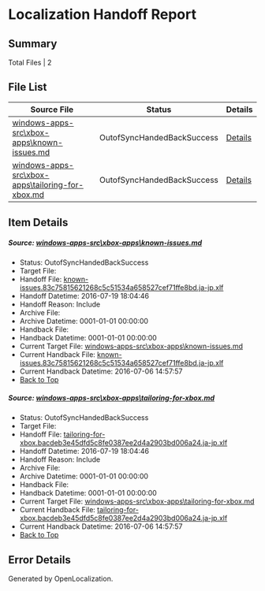 # <a name='report-top'></a> Localization Handoff Report

## Summary
 Total Files | 2

## File List
 Source File | Status | Details 
 ----------- | ------ | ------- 
 [windows-apps-src\xbox-apps\known-issues.md](https://github.com/Microsoft/windows-apps/blob/b9d84bf6b98c2f34914a8f4dd1e2b7e2132f5778/windows-apps-src/xbox-apps/known-issues.md) | OutofSyncHandedBackSuccess | [Details](#5dc2ad2b7c1d3793065f96e3300069dea078ce6a5430)
 [windows-apps-src\xbox-apps\tailoring-for-xbox.md](https://github.com/Microsoft/windows-apps/blob/b9d84bf6b98c2f34914a8f4dd1e2b7e2132f5778/windows-apps-src/xbox-apps/tailoring-for-xbox.md) | OutofSyncHandedBackSuccess | [Details](#acb7b92fe65abd99e5263ffcf1c339bb62015afe5437)

## Item Details
##### <a name='5dc2ad2b7c1d3793065f96e3300069dea078ce6a5430'></a> Source: [windows-apps-src\xbox-apps\known-issues.md](https://github.com/Microsoft/windows-apps/blob/b9d84bf6b98c2f34914a8f4dd1e2b7e2132f5778/windows-apps-src/xbox-apps/known-issues.md)
* Status: OutofSyncHandedBackSuccess
* Target File: 
* Handoff File: [known-issues.83c75815621268c5c51534a658527cef71ffe8bd.ja-jp.xlf](https://github.com/Microsoft/WDG.handoff/blob/46326b6b21116b0c0997a64f856dffeaf2184730/ol-handoff/Microsoft/windows-apps.ja-jp/master/known-issues.83c75815621268c5c51534a658527cef71ffe8bd.ja-jp.xlf)
* Handoff Datetime: 2016-07-19 18:04:46
* Handoff Reason: Include
* Archive File: 
* Archive Datetime: 0001-01-01 00:00:00
* Handback File: 
* Handback Datetime: 0001-01-01 00:00:00
* Current Target File: [windows-apps-src\xbox-apps\known-issues.md](https://github.com/Microsoft/windows-apps.ja-jp/blob/50184089ee68f46cd2f416adf3a3994777b91210/windows-apps-src/xbox-apps/known-issues.md)
* Current Handback File: [known-issues.83c75815621268c5c51534a658527cef71ffe8bd.ja-jp.xlf](https://github.com/Microsoft/WDG.handback/blob/4b30c8e256811740592ee2bde985c1f06955abde/ol-handback/Microsoft/windows-apps.ja-jp/master/known-issues.83c75815621268c5c51534a658527cef71ffe8bd.ja-jp.xlf)
* Current Handback Datetime: 2016-07-06 14:57:57
* [Back to Top](#report-top)

##### <a name='acb7b92fe65abd99e5263ffcf1c339bb62015afe5437'></a> Source: [windows-apps-src\xbox-apps\tailoring-for-xbox.md](https://github.com/Microsoft/windows-apps/blob/b9d84bf6b98c2f34914a8f4dd1e2b7e2132f5778/windows-apps-src/xbox-apps/tailoring-for-xbox.md)
* Status: OutofSyncHandedBackSuccess
* Target File: 
* Handoff File: [tailoring-for-xbox.bacdeb3e45dfd5c8fe0387ee2d4a2903bd006a24.ja-jp.xlf](https://github.com/Microsoft/WDG.handoff/blob/46326b6b21116b0c0997a64f856dffeaf2184730/ol-handoff/Microsoft/windows-apps.ja-jp/master/tailoring-for-xbox.bacdeb3e45dfd5c8fe0387ee2d4a2903bd006a24.ja-jp.xlf)
* Handoff Datetime: 2016-07-19 18:04:46
* Handoff Reason: Include
* Archive File: 
* Archive Datetime: 0001-01-01 00:00:00
* Handback File: 
* Handback Datetime: 0001-01-01 00:00:00
* Current Target File: [windows-apps-src\xbox-apps\tailoring-for-xbox.md](https://github.com/Microsoft/windows-apps.ja-jp/blob/50184089ee68f46cd2f416adf3a3994777b91210/windows-apps-src/xbox-apps/tailoring-for-xbox.md)
* Current Handback File: [tailoring-for-xbox.bacdeb3e45dfd5c8fe0387ee2d4a2903bd006a24.ja-jp.xlf](https://github.com/Microsoft/WDG.handback/blob/4b30c8e256811740592ee2bde985c1f06955abde/ol-handback/Microsoft/windows-apps.ja-jp/master/tailoring-for-xbox.bacdeb3e45dfd5c8fe0387ee2d4a2903bd006a24.ja-jp.xlf)
* Current Handback Datetime: 2016-07-06 14:57:57
* [Back to Top](#report-top)


## Error Details

Generated by OpenLocalization.
